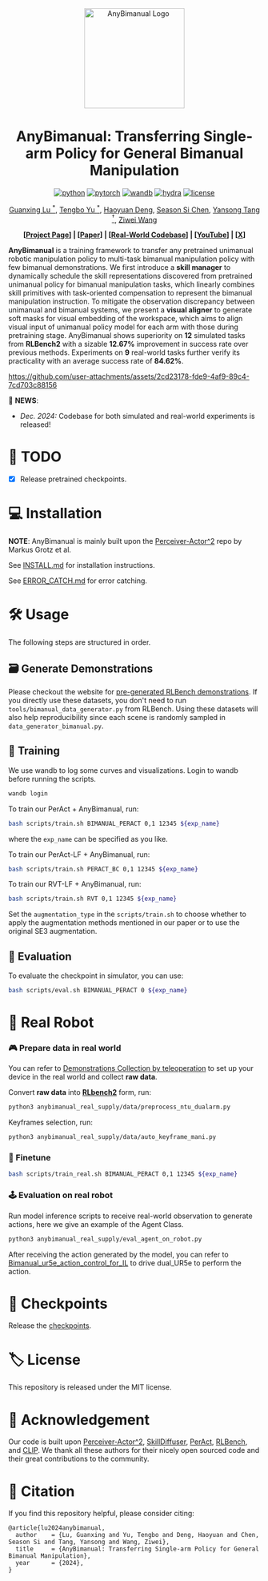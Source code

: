 <!-- <p align="center">
  <img src="docs/logo.png" alt="AnyBimanual Logo">
</p> -->



<div align="center">
<img src="docs/logo.png" alt="AnyBimanual Logo" width="200">

# AnyBimanual: Transferring Single-arm Policy for General Bimanual Manipulation

[![python](https://img.shields.io/badge/-Python_3.8_-blue?logo=python&logoColor=white)](https://github.com/pre-commit/pre-commit)
[![pytorch](https://img.shields.io/badge/PyTorch_2.0+-ee4c2c?logo=pytorch&logoColor=white)](https://pytorch.org/get-started/locally/)
[![wandb](https://img.shields.io/badge/Wandb_0.14.0-yellow?logo=weightsandbiases&logoColor=white)](https://wandb.ai/site/)
[![hydra](https://img.shields.io/badge/Config-Hydra_1.0.5-89b8cd)](https://hydra.cc/)
[![license](https://img.shields.io/badge/License-MIT-gree.svg?labelColor=gray)](https://github.com/ashleve/lightning-hydra-template#license)

[Guanxing Lu <sup>*</sup>](https://guanxinglu.github.io/), [Tengbo Yu <sup>*</sup>](https://github.com/TengboYu01), [Haoyuan Deng](https://github.com/Denghaoyuan123?tab=repositories), [Season Si Chen](https://www.sigs.tsinghua.edu.cn/Chensi_en/main.htm), [Yansong Tang <sup>†</sup>](https://andytang15.github.io/), [Ziwei Wang](https://ziweiwangthu.github.io/)

**[[Project Page](https://anybimanual.github.io/)] | [[Paper](https://arxiv.org/pdf/2412.06779)] | [[Real-World Codebase](https://github.com/Denghaoyuan123/Bimanual_ur5e_joystick_control)] | [[YouTube](https://www.youtube.com/watch?v=RFwLgtzrXuM)] | [[X](#)]**
</div>
<!-- ![](docs/pipeline.png) -->

**AnyBimanual** is a training framework to transfer any pretrained unimanual robotic manipulation policy to multi-task bimanual manipulation policy with few bimanual demonstrations. We first introduce a **skill manager** to dynamically schedule the skill representations discovered from pretrained unimanual policy for bimanual manipulation tasks, which linearly combines skill primitives with task-oriented compensation to represent the bimanual manipulation instruction. To mitigate the observation discrepancy between unimanual and bimanual systems, we present a **visual aligner** to generate soft masks for visual embedding of the workspace, which aims to align visual input of unimanual policy model for each arm with those during pretraining stage. AnyBimanual shows superiority on **12** simulated tasks from **RLBench2** with a sizable **12.67\%** improvement in success rate over previous methods. Experiments on **9** real-world tasks further verify its practicality with an average success rate of **84.62\%**.


https://github.com/user-attachments/assets/2cd23178-fde9-4af9-89c4-7cd703c88156


🎉 **NEWS**: 

- *Dec. 2024:* Codebase for both simulated and real-world experiments is released!

# 📝 TODO
- [x] Release pretrained checkpoints.

# 💻 Installation

**NOTE**: AnyBimanual is mainly built upon the [Perceiver-Actor^2](https://github.com/markusgrotz/peract_bimanual) repo by Markus Grotz et al.

See [INSTALL.md](docs/INSTALLATION.md) for installation instructions. 

See [ERROR_CATCH.md](docs/ERROR_CATCH.md) for error catching.

# 🛠️ Usage

The following steps are structured in order.

## 🗃️ Generate Demonstrations 

Please checkout the website for [pre-generated RLBench
demonstrations](https://bimanual.github.io). If you directly use these
datasets, you don't need to run `tools/bimanual_data_generator.py` from
RLBench. Using these datasets will also help reproducibility since each scene
is randomly sampled in `data_generator_bimanual.py`.


## 🚆 Training
We use wandb to log some curves and visualizations. Login to wandb before running the scripts.
```bash
wandb login
```
To train our PerAct + AnyBimanual, run:
```bash
bash scripts/train.sh BIMANUAL_PERACT 0,1 12345 ${exp_name}
```
where the `exp_name` can be specified as you like.

To train our PerAct-LF + AnyBimanual, run:
```bash
bash scripts/train.sh PERACT_BC 0,1 12345 ${exp_name}
```

To train our RVT-LF + AnyBimanual, run:
```bash
bash scripts/train.sh RVT 0,1 12345 ${exp_name}
```

Set the `augmentation_type` in the `scripts/train.sh` to choose whether to apply the augmentation methods mentioned in our paper or to use the original SE3 augmentation.

## 🔬 Evaluation
To evaluate the checkpoint in simulator, you can use:
```bash
bash scripts/eval.sh BIMANUAL_PERACT 0 ${exp_name}
```

# 🦾 Real Robot

### 🎮 Prepare data in real world

You can refer to [Demonstrations Collection by teleoperation](https://github.com/Denghaoyuan123/Bimanual_ur5e_joystick_control) to set up your device in the real world and collect **raw data**.

Convert **raw data** into [**RLbench2**](https://github.com/markusgrotz/peract_bimanual) form, run:
```bash
python3 anybimanual_real_supply/data/preprocess_ntu_dualarm.py
```  
Keyframes selection, run:
```bash
python3 anybimanual_real_supply/data/auto_keyframe_mani.py
```

### 🎯 Finetune
```bash
bash scripts/train_real.sh BIMANUAL_PERACT 0,1 12345 ${exp_name}
```

### 🕹️ Evaluation on real robot
Run model inference scripts to receive real-world observation to generate actions, here we give an example of the Agent Class.
```bash
python3 anybimanual_real_supply/eval_agent_on_robot.py
```

After receiving the action generated by the model, you can refer to [Bimanual_ur5e_action_control_for_IL](https://github.com/Denghaoyuan123/Bimanual_ur5e_action_control_for_IL) to drive dual_UR5e to perform the action.

# 📍 Checkpoints
Release the [checkpoints](https://cloud.tsinghua.edu.cn/d/6fd1dee854b5428b9319/).

# 🏷️ License
This repository is released under the MIT license.

# 🙏 Acknowledgement

Our code is built upon [Perceiver-Actor^2](https://github.com/markusgrotz/peract_bimanual), [SkillDiffuser](https://github.com/Liang-ZX/skilldiffuser), [PerAct](https://github.com/peract/peract), [RLBench](https://github.com/stepjam/RLBench), and [CLIP](https://github.com/openai/CLIP). We thank all these authors for their nicely open sourced code and their great contributions to the community.

# 🔗 Citation
If you find this repository helpful, please consider citing:

```
@article{lu2024anybimanual,
  author    = {Lu, Guanxing and Yu, Tengbo and Deng, Haoyuan and Chen, Season Si and Tang, Yansong and Wang, Ziwei},
  title     = {AnyBimanual: Transferring Single-arm Policy for General Bimanual Manipulation},
  year      = {2024},
}
```
